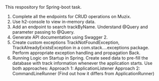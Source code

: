 This respository for Spring-boot task.

1. Complete all the endpoints for CRUD operations on Muzix.
2. Use h2-console to view in-memory data.
3. Add an endpoint to search trackByName. Understand @Query and parameter passing to @Query.
4. Generate API documentation using Swagger 2.
5. Create custom exceptions TrackNotFoundException, TrackAlreadyExistsException in a
com.stack....exceptions package. Perform appropriate exception handling and propagation
Back.
6. Running Logic on Startup in Spring. Create seed data to pre-fill the database with track
information whenever the application starts. Use both approaches:
Approach 1: ApplicationListener<ContextRefreshedEvent>
Approach 2: CommandLineRunner (Find out how it differs from ApplicationRunner)
